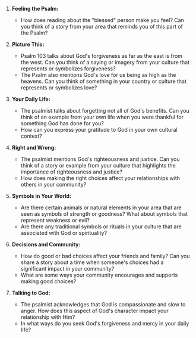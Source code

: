 1. **Feeling the Psalm:**
   - How does reading about the "blessed" person make you feel? Can you think of a story from your area that reminds you of this part of the Psalm?
   
2. **Picture This:**
   - Psalm 103 talks about God's forgiveness as far as the east is from the west. Can you think of a saying or imagery from your culture that represents or symbolizes forgiveness?
   - The Psalm also mentions God's love for us being as high as the heavens. Can you think of something in your country or culture that represents or symbolizes love?

3. **Your Daily Life:**
   - The psalmist talks about forgetting not all of God's benefits. Can you think of an example from your own life when you were thankful for something God has done for you?
   - How can you express your gratitude to God in your own cultural context?

4. **Right and Wrong:**
   - The psalmist mentions God's righteousness and justice. Can you think of a story or example from your culture that highlights the importance of righteousness and justice?
   - How does making the right choices affect your relationships with others in your community?

5. **Symbols in Your World:**
   - Are there certain animals or natural elements in your area that are seen as symbols of strength or goodness? What about symbols that represent weakness or evil?
   - Are there any traditional symbols or rituals in your culture that are associated with God or spirituality?

6. **Decisions and Community:**
   - How do good or bad choices affect your friends and family? Can you share a story about a time when someone's choices had a significant impact in your community?
   - What are some ways your community encourages and supports making good choices?

7. **Talking to God:**
   - The psalmist acknowledges that God is compassionate and slow to anger. How does this aspect of God's character impact your relationship with Him?
   - In what ways do you seek God's forgiveness and mercy in your daily life?